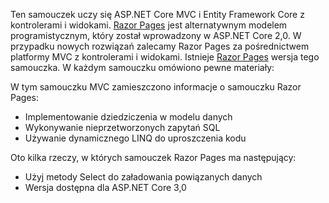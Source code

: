 Ten samouczek uczy się ASP.NET Core MVC i Entity Framework Core z kontrolerami i widokami. [Razor Pages](xref:razor-pages/index) jest alternatywnym modelem programistycznym, który został wprowadzony w ASP.NET Core 2,0. W przypadku nowych rozwiązań zalecamy Razor Pages za pośrednictwem platformy MVC z kontrolerami i widokami. Istnieje [Razor Pages](xref:data/ef-rp/intro) wersja tego samouczka. W każdym samouczku omówiono pewne materiały:

W tym samouczku MVC zamieszczono informacje o samouczku Razor Pages:

* Implementowanie dziedziczenia w modelu danych
* Wykonywanie nieprzetworzonych zapytań SQL
* Używanie dynamicznego LINQ do uproszczenia kodu
 
Oto kilka rzeczy, w których samouczek Razor Pages ma następujący:

* Użyj metody Select do załadowania powiązanych danych
* Wersja dostępna dla ASP.NET Core 3,0
